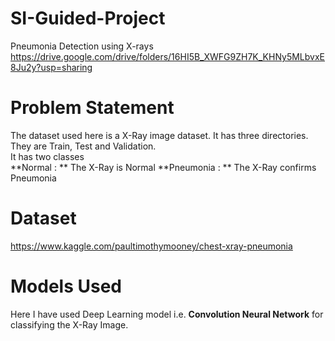 # SI-Guided-Project
Pneumonia Detection using X-rays
https://drive.google.com/drive/folders/16HI5B_XWFG9ZH7K_KHNy5MLbvxE8Ju2y?usp=sharing

# Problem Statement
The dataset used here is a X-Ray image dataset. It has three directories. <br>
They are Train, Test and Validation. <br>
It has two classes <br>
**Normal : ** The X-Ray is Normal 
**Pneumonia : ** The X-Ray confirms Pneumonia

# Dataset
https://www.kaggle.com/paultimothymooney/chest-xray-pneumonia

# Models Used
Here I have used Deep Learning model i.e. **Convolution Neural Network** for classifying the X-Ray Image.

